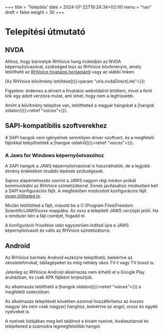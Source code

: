 +++
title = 'Telepítés'
date = 2024-07-22T16:24:34+02:00
menu = "nav"
draft = false
weight = 30
+++

# Telepítési útmutató

## NVDA

Ahhoz, hogy bármelyik RHVoice hang működjön az NVDA képernyőolvasóval, szükséged lesz az RHVoice bővítményre, amely letölthető az [RHVoice hivatalos honlapjáról](https://rhvoice.org) vagy az alábbi linken.

[Az RHVoice bővítmény letöltése]({{<param "urls.nvdaDirectLink">}})

Figyelem: érdemes a drivert a hivatalos weboldalról letölteni, mivel a fenti link egy adott verzióra mutat, ami lehet, hogy nem a legfrissebb.

Amint a bővítmény telepítve van, letöltheted a magyar hangokat a [hangok oldalon]({{<relref "voices">}}).

## SAPI-kompatibilis szoftverekhez

A SAPI hangok nem igényelnek semmilyen driver szoftvert, és a megfelelő fájlokkal telepíthetőek a [hangok oldalról]({{<relref "voices">}}).

### A Jaws for Windows képernyőolvasóhoz

A SAPI hangok a JAWS képernyőolvasóval is használhatók, de a legjobb élmény érdekében további lépések szükségesek.

Sajnos alapértelmezés szerint a JAWS nagyon régi módon próbál kommunikálni az RHVoice szintetizátorral.
Ennek javításához módosítani kell a SAPI konfigurációs fájlt.
A megfelelően módosított konfigurációs fájlt [innen töltheted le](https://hlas.ondrosik.sk/sapi5x.ini).

Miután letöltötted a fájlt, másold be a C:\Program Files\Freedom Scientific\JAWS\xxxx mappába. Az xxxx a telepített JAWS verzióját jelöli. Ha a rendszer kéri a fájl cseréjét, fogadd el.

A konfiguráció frissítése után egyszerűen indítsd újra a JAWS képernyőolvasót és válts az RHVoice szintetizátorra.

## Android

Az RHVoice bármely Android eszközre telepíthető, beleértve az okostelefonokat, táblagépeket és még néhány okos TV-t vagy TV boxot is.

Jelenleg az RHVoice Android alkalmazás nem érhető el a Google Play áruházban, és csak APK fájlként terjesztjük.

Az alkalmazás letölthető a [hangok oldalon]({{<relref "voices">}}) a megfelelő szekcióban.

Az alkalmazás telepítését követően azonnal hozzáférhetsz az összes magyar (és nem csak magyar) hanghoz, beleértve az angol, orosz és egyéb nyelveket is.

A nyelvek listájában meg kell találnod a kívánt nyelvet, kiválasztanod és telepítened a számodra legmegfelelőbb hangot.
